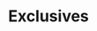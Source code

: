 ---
title: Exclusives
items: 
    - {
        image: ../images/exclusives/ex1.jpg, 
        link: https://www.byjack.com/collections/dark-ace/products/chain-out-tee?variant=31879580844135,
        price: '19.99'
        }
    - {
        image: ../images/exclusives/ex2.jpg, 
        link: https://www.byjack.com/collections/dark-ace/products/graveyard-tee?variant=31880322121831,
        price: '19.99'
        }
    - {
        image: ../images/exclusives/ex3.jpg, 
        link: https://www.byjack.com/collections/dark-ace/products/dark-ace-can-cooler,
        price: '19.99'
        }
    - {
        image: ../images/exclusives/ex4.jpg, 
        link: https://www.byjack.com/collections/dark-ace/products/death-font-hat?variant=32091874820199,
        price: '19.99'
        }
    - {
        image: ../images/exclusives/ex5.jpg, 
        link: https://www.byjack.com/collections/dark-ace/products/chain-out-tee?variant=31879580844135,
        price: '19.99'
        }
    - {
        image: ../images/exclusives/ex6.png, 
        link: https://www.byjack.com/collections/dark-ace/products/chain-out-tee?variant=31879580844135,
        price: '19.99'
        }
---